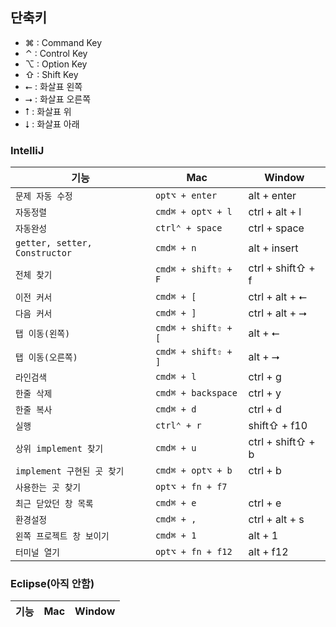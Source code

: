 ## 단축키
- ⌘ : Command Key
- ⌃ : Control Key
- ⌥ : Option Key
- ⇧ : Shift Key
- ⭠ : 화살표 왼쪽
- ⭢ : 화살표 오른쪽
- ⭡ : 화살표 위
- ⭣ : 화살표 아래

### IntelliJ
|기능                        |Mac                 |Window            |
|---------------------------|---------------------|------------------|
|`문제 자동 수정`            |`opt⌥ + enter`       |alt + enter      |
|`자동정렬`                  |`cmd⌘ + opt⌥ + l`  |ctrl + alt + l    |
|`자동완성`                  |`ctrl⌃ + space`      |ctrl + space      |
|`getter, setter, Constructor`|`cmd⌘ + n`        |alt + insert      |
|`전체 찾기`                 |`cmd⌘ + shift⇧ + F` |ctrl + shift⇧ + f |
|`이전 커서`         	     |`cmd⌘ + [`          |ctrl + alt + ⭠   |
|`다음 커서`         	     |`cmd⌘ + ]`          |ctrl + alt + ⭢   |
|`탭 이동(왼쪽)`             |`cmd⌘ + shift⇧ + [` |alt + ⭠          |
|`탭 이동(오른쪽)`           |`cmd⌘ + shift⇧ + ]` |alt + ⭢          |
|`라인검색`                  |`cmd⌘ + l`          |ctrl + g         |
|`한줄 삭제`          	     |`cmd⌘ + backspace`  |ctrl + y         |
|`한줄 복사`                 |`cmd⌘ + d`          |ctrl + d         |
|`실행`                      |`ctrl⌃ + r`          |shift⇧ + f10    |
|`상위 implement 찾기`        |`cmd⌘ + u`         |ctrl + shift⇧ + b|
|`implement 구현된 곳 찾기`  |`cmd⌘ + opt⌥ + b`   |ctrl + b         |
|`사용한는 곳 찾기`           |`opt⌥ + fn + f7`    |                 |
|`최근 닫았던 창 목록`       |`cmd⌘ + e`           |ctrl + e        |
|`환경설정`                  |`cmd⌘ + ,`          |ctrl + alt + s   |
|`왼쪽 프로젝트 창 보이기`   |`cmd⌘ + 1`           |alt + 1         |
|`터미널 열기`               |`opt⌥ + fn + f12`    |alt + f12       |

### Eclipse(아직 안함)
|기능                        |Mac                 |Window            |
|---------------------------|---------------------|------------------|
